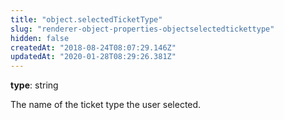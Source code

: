 ```yaml
---
title: "object.selectedTicketType"
slug: "renderer-object-properties-objectselectedtickettype"
hidden: false
createdAt: "2018-08-24T08:07:29.146Z"
updatedAt: "2020-01-28T08:29:26.381Z"
---
```

**type**: string

The name of the ticket type the user selected.
